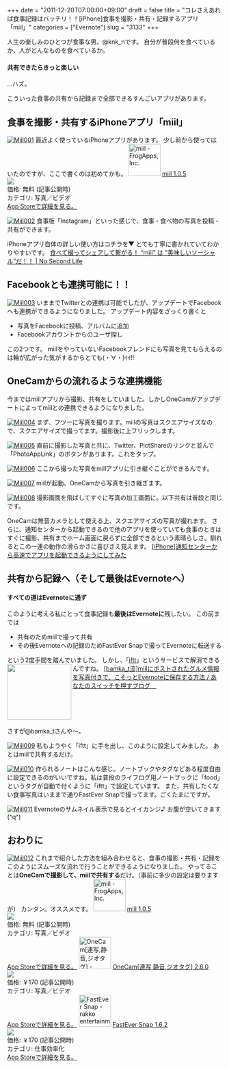 +++
date = "2011-12-20T07:00:00+09:00"
draft = false
title = "コレさえあれば食事記録はバッチリ！！[iPhone]食事を撮影・共有・記録するアプリ「miil」"
categories = ["Evernote"]
slug = "3133"
+++

人生の楽しみのひとつが食事な男。@knk_nです。
自分が普段何を食べているか、人がどんなものを食べているか。
<h4>共有できたらきっと楽しい</h4>
…ハズ。

こういった食事の共有から記録まで全部できるすんごいアプリがあります。<!--more--><h2>食事を撮影・共有するiPhoneアプリ「miil」</h2>
<a href="http://knk-n.com/wp-content/uploads/2011/12/miil001.jpg" title="Miil001"><img src="http://knk-n.com/wp-content/uploads/2011/12/miil001.jpg" alt="Miil001" title="miil001.jpg" /></a>
最近よく使っているiPhoneアプリがあります。
少し前から使ってはいたのですが、ここで書くのは初めてかも。
<a href="http://itunes.apple.com/jp/app/miil/id472973118?mt=8&uo=4" target="new"><img class="appstorehelper_appicn" width="75" height="75" src="http://a1.mzstatic.com/us/r1000/066/Purple/ff/4c/ea/mzl.vbbelrso.jpg" alt="miil - FrogApps, Inc."></a>
<a href="http://itunes.apple.com/jp/app/miil/id472973118?mt=8&uo=4" target="new">miil 1.0.5</a><br>
<a href="http://itunes.apple.com/jp/app/miil/id472973118?mt=8&uo=4" target="itunes_store"><img class="appstorehelper_icn" src="http://ax.phobos.apple.com.edgesuite.net/ja_jp/images/web/linkmaker/badge_appstore-sm.gif" ></a><br>
価格: 無料 (記事公開時)<br>
カテゴリ: 写真／ビデオ<br>
<a href="http://itunes.apple.com/jp/app/miil/id472973118?mt=8&uo=4" target="new">App Storeで詳細を見る。</a>

<a href="http://knk-n.com/wp-content/uploads/2011/12/miil002.jpg" title="Miil002"><img src="http://knk-n.com/wp-content/uploads/2011/12/miil002.jpg" alt="Miil002" title="miil002.jpg" /></a>
食事版「Instagram」といった感じで、食事・食べ物の写真を投稿・共有ができます。

iPhoneアプリ自体の詳しい使い方はコチラを▼ とても丁寧に書かれていてわかりやすいです。
<a href="http://www.ttcbn.net/no_second_life/archives/17653" target="_blank">食べて撮ってシェアして繋がる！ “miil” は “美味しいソーシャル”だ！！ | No Second Life</a><a href="http://b.hatena.ne.jp/entry/http://www.ttcbn.net/no_second_life/archives/17653" target="_blank"><img src="http://b.hatena.ne.jp/entry/image/http://www.ttcbn.net/no_second_life/archives/17653" alt="" /></a>

<h2>Facebookとも連携可能に！！</h2>
<a href="http://knk-n.com/wp-content/uploads/2011/12/miil003.png" title="Miil003"><img src="http://knk-n.com/wp-content/uploads/2011/12/miil003.png" alt="Miil003" title="miil003.png" /></a>
いままでTwitterとの連携は可能でしたが、アップデートでFacebookへも連携ができるようになりました。
アップデート内容をざっくり書くと
<ul>
<li>写真をFacebookに投稿、アルバムに追加</li>
<li>Facebookアカウントからのユーザ探し</li>
</ul>
この2つです。
miilをやっていないFacebookフレンドにも写真を見てもらえるのは輪が広がった気がするからとても(・∀・)ｲｲ!!

<h2>OneCamからの流れるような連携機能</h2>
今まではmiilアプリから撮影、共有をしていました。しかしOneCamがアップデートによってmiilとの連携できるようになりました。


<a href="http://knk-n.com/wp-content/uploads/2011/12/miil004.jpg" title="Miil004"><img src="http://knk-n.com/wp-content/uploads/2011/12/miil004.jpg" alt="Miil004" title="miil004.jpg" /></a>
まず、フツーに写真を撮ります。miilの写真はスクエアサイズなので、スクエアサイズで撮ってます。撮影後に上フリックします。

<a href="http://knk-n.com/wp-content/uploads/2011/12/miil005.jpg" title="Miil005"><img src="http://knk-n.com/wp-content/uploads/2011/12/miil005.jpg" alt="Miil005" title="miil005.jpg" /></a>
直前に撮影した写真と共に、Twitter、PictShareのリンクと並んで「PhotoAppLink」のボタンがあります。これをタップ。

<a href="http://knk-n.com/wp-content/uploads/2011/12/miil006.jpg" title="Miil006"><img src="http://knk-n.com/wp-content/uploads/2011/12/miil006.jpg" alt="Miil006" title="miil006.jpg" /></a>
ここから撮った写真をmiilアプリに引き継ぐことができるんです。

<a href="http://knk-n.com/wp-content/uploads/2011/12/miil007.jpg" title="Miil007"><img src="http://knk-n.com/wp-content/uploads/2011/12/miil007.jpg" alt="Miil007" title="miil007.jpg" /></a>
miilが起動、OneCamから写真を引き継ぎます。

<a href="http://knk-n.com/wp-content/uploads/2011/12/miil008.jpg" title="Miil008"><img src="http://knk-n.com/wp-content/uploads/2011/12/miil008.jpg" alt="Miil008" title="miil008.jpg" /></a>
撮影画面を飛ばしてすぐに写真の加工画面に。以下共有は普段と同じです。

OneCamは無音カメラとして使える上、スクエアサイズの写真が撮れます。
さらに、通知センターから起動できるので他のアプリを使っていても食事のときはすぐに撮影、共有までホーム画面に戻らずに全部できるという素晴らしさ。馴れるとこの一連の動作の滑らかさに喜びさえ覚えます。
<a href="http://knk-n.com/2011/12/15/notification-center/" target="_blank">[iPhone]通知センターから高速でアプリを起動できるようにしてみた</a><a href="http://b.hatena.ne.jp/entry/http://knk-n.com/2011/12/15/notification-center/" target="_blank"><img src="http://b.hatena.ne.jp/entry/image/http://knk-n.com/2011/12/15/notification-center/" alt="" /></a>


<h2>共有から記録へ（そして最後はEvernoteへ）</h2>
<h4>すべての道はEvernoteに通ず</h4>
このように考える私にとって食事記録も<strong>最後はEvernoteに</strong>残したい。
この前までは
<ul><li>共有のためmiilで撮って共有</li>
<li>その後Evernoteへの記録のためFastEver Snapで撮ってEvernoteに転送する</li>
</ul>
という2度手間を踏んでいました。
しかし、「<a href="http://iftt.com" target="_blank">iftt</a>」というサービスで解消できるんですね。
<table width="100%"><a href="http://kazoo1837.blog23.fc2.com/blog-entry-205.html" target="_blank"><img class="alignleft" align="left" border="0" src="http://capture.heartrails.com/150x130/shadow?http://kazoo1837.blog23.fc2.com/blog-entry-205.html" alt="" width="150" height="130" /></a><a href="http://kazoo1837.blog23.fc2.com/blog-entry-205.html" target="_blank">[bamka_t流]miilにポストされたグルメ情報を写真付きで、こそっとEvernoteに保存する方法 / あなたのスイッチを押すブログ　</a><a href="http://b.hatena.ne.jp/entry/http://kazoo1837.blog23.fc2.com/blog-entry-205.html" target="_blank"><img border="0" src="http://b.hatena.ne.jp/entry/image/http://kazoo1837.blog23.fc2.com/blog-entry-205.html" alt="" /></a></table>
さすが@bamka_tさんや〜。

<a href="http://knk-n.com/wp-content/uploads/2011/12/miil009.png" title="Miil009"><img src="http://knk-n.com/wp-content/uploads/2011/12/miil009.png" alt="Miil009" title="miil009.png" /></a>
私もようやく「iftt」に手を出し、このように設定してみました。
あとはmiilで共有するだけ。



<a href="http://knk-n.com/wp-content/uploads/2011/12/miil010.jpg" title="Miil010"><img src="http://knk-n.com/wp-content/uploads/2011/12/miil010.jpg" alt="Miil010" title="miil010.jpg" /></a>
作られるノートはこんな感じ。ノートブックやタグなどある程度自由に設定できるのがいいですね。私は普段のライフログ用ノートブックに「food」というタグが自動で付くように「iftt」で設定しています。
また、共有したくない食事写真はいままで通りFastEver Snapで撮ってます。ごくたまにですが。

<a href="http://knk-n.com/wp-content/uploads/2011/12/miil011.jpg" title="Miil011"><img src="http://knk-n.com/wp-content/uploads/2011/12/miil011.jpg" alt="Miil011" title="miil011.jpg" /></a>
Evernoteのサムネイル表示で見るとイイカンジ♪ お腹が空いてきます(^q^)


<h2>おわりに</h2>
<a href="http://knk-n.com/wp-content/uploads/2011/12/miil012.png" title="Miil012"><img src="http://knk-n.com/wp-content/uploads/2011/12/miil012.png" alt="Miil012" title="miil012.png" /></a>
これまで紹介した方法を組み合わせると、食事の撮影・共有・記録をこのようにスムーズな流れで行うことができるようになりました。
やってることは<strong>OneCamで撮影して、miilで共有する</strong>だけ。（事前に多少の設定は要りますが）
カンタン。オススメです。
<a href="http://itunes.apple.com/jp/app/miil/id472973118?mt=8&uo=4" target="new"><img class="appstorehelper_appicn" width="75" height="75" src="http://a1.mzstatic.com/us/r1000/066/Purple/ff/4c/ea/mzl.vbbelrso.jpg" alt="miil - FrogApps, Inc."></a>
<a href="http://itunes.apple.com/jp/app/miil/id472973118?mt=8&uo=4" target="new">miil 1.0.5</a><br>
<a href="http://itunes.apple.com/jp/app/miil/id472973118?mt=8&uo=4" target="itunes_store"><img class="appstorehelper_icn" src="http://ax.phobos.apple.com.edgesuite.net/ja_jp/images/web/linkmaker/badge_appstore-sm.gif" ></a><br>
価格: 無料 (記事公開時)<br>
カテゴリ: 写真／ビデオ<br>
<a href="http://itunes.apple.com/jp/app/miil/id472973118?mt=8&uo=4" target="new">App Storeで詳細を見る。</a>
<a href="http://itunes.apple.com/jp/app//id422845617?mt=8&uo=4" target="new"><img class="appstorehelper_appicn" width="75" height="75" src="http://a2.mzstatic.com/us/r1000/078/Purple/f2/41/ed/mzl.bysdzcfb.png" alt="OneCam[連写,静音,ジオタグ] - Walker Software"></a>
<a href="http://itunes.apple.com/jp/app//id422845617?mt=8&uo=4" target="new">OneCam[連写,静音,ジオタグ] 2.6.0</a><br>
<a href="http://itunes.apple.com/jp/app//id422845617?mt=8&uo=4" target="itunes_store"><img class="appstorehelper_icn" src="http://ax.phobos.apple.com.edgesuite.net/ja_jp/images/web/linkmaker/badge_appstore-sm.gif" ></a><br>
価格: &#65509;170 (記事公開時)<br>
カテゴリ: 写真／ビデオ<br>
<a href="http://itunes.apple.com/jp/app//id422845617?mt=8&uo=4" target="new">App Storeで詳細を見る。</a>
<a href="http://itunes.apple.com/jp/app/fastever-snap/id386955086?mt=8&uo=4" target="new"><img class="appstorehelper_appicn" width="75" height="75" src="http://a5.mzstatic.com/us/r1000/095/Purple/c0/e1/66/mzl.qthcehjx.png" alt="FastEver Snap - rakko entertainment"></a>
<a href="http://itunes.apple.com/jp/app/fastever-snap/id386955086?mt=8&uo=4" target="new">FastEver Snap 1.6.2</a><br>
<a href="http://itunes.apple.com/jp/app/fastever-snap/id386955086?mt=8&uo=4" target="itunes_store"><img class="appstorehelper_icn" src="http://ax.phobos.apple.com.edgesuite.net/ja_jp/images/web/linkmaker/badge_appstore-sm.gif" ></a><br>
価格: &#65509;170 (記事公開時)<br>
カテゴリ: 仕事効率化<br>
<a href="http://itunes.apple.com/jp/app/fastever-snap/id386955086?mt=8&uo=4" target="new">App Storeで詳細を見る。</a>
